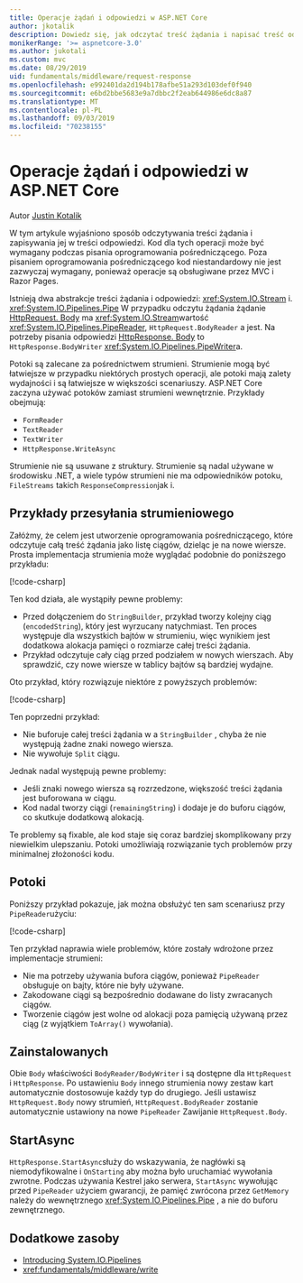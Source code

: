 ```yaml
---
title: Operacje żądań i odpowiedzi w ASP.NET Core
author: jkotalik
description: Dowiedz się, jak odczytać treść żądania i napisać treść odpowiedzi w ASP.NET Core.
monikerRange: '>= aspnetcore-3.0'
ms.author: jukotali
ms.custom: mvc
ms.date: 08/29/2019
uid: fundamentals/middleware/request-response
ms.openlocfilehash: e992401da2d194b178afbe51a293d103def0f940
ms.sourcegitcommit: e6bd2bbe5683e9a7dbbc2f2eab644986e6dc8a87
ms.translationtype: MT
ms.contentlocale: pl-PL
ms.lasthandoff: 09/03/2019
ms.locfileid: "70238155"
---
```

# <a name="request-and-response-operations-in-aspnet-core"></a>Operacje żądań i odpowiedzi w ASP.NET Core

Autor [Justin Kotalik](https://github.com/jkotalik)

W tym artykule wyjaśniono sposób odczytywania treści żądania i zapisywania jej w treści odpowiedzi. Kod dla tych operacji może być wymagany podczas pisania oprogramowania pośredniczącego. Poza pisaniem oprogramowania pośredniczącego kod niestandardowy nie jest zazwyczaj wymagany, ponieważ operacje są obsługiwane przez MVC i Razor Pages.

Istnieją dwa abstrakcje treści żądania i odpowiedzi: <xref:System.IO.Stream> i. <xref:System.IO.Pipelines.Pipe> W przypadku odczytu żądania żądanie [HttpRequest. Body](xref:Microsoft.AspNetCore.Http.HttpRequest.Body) ma <xref:System.IO.Stream>wartość <xref:System.IO.Pipelines.PipeReader>, `HttpRequest.BodyReader` a jest. Na potrzeby pisania odpowiedzi [HttpResponse. Body](xref:Microsoft.AspNetCore.Http.HttpResponse.Body) to `HttpResponse.BodyWriter` <xref:System.IO.Pipelines.PipeWriter>a.

Potoki są zalecane za pośrednictwem strumieni. Strumienie mogą być łatwiejsze w przypadku niektórych prostych operacji, ale potoki mają zalety wydajności i są łatwiejsze w większości scenariuszy. ASP.NET Core zaczyna używać potoków zamiast strumieni wewnętrznie. Przykłady obejmują:

* `FormReader`
* `TextReader`
* `TextWriter`
* `HttpResponse.WriteAsync`

Strumienie nie są usuwane z struktury. Strumienie są nadal używane w środowisku .NET, a wiele typów strumieni nie ma odpowiedników potoku, `FileStreams` takich `ResponseCompression`jak i.

## <a name="stream-examples"></a>Przykłady przesyłania strumieniowego

Załóżmy, że celem jest utworzenie oprogramowania pośredniczącego, które odczytuje całą treść żądania jako listę ciągów, dzieląc je na nowe wiersze. Prosta implementacja strumienia może wyglądać podobnie do poniższego przykładu:

[!code-csharp[](request-response/samples/3.x/RequestResponseSample/Startup.cs?name=GetListOfStringsFromStream)]

Ten kod działa, ale wystąpiły pewne problemy:

* Przed dołączeniem do `StringBuilder`, przykład tworzy kolejny ciąg (`encodedString`), który jest wyrzucany natychmiast. Ten proces występuje dla wszystkich bajtów w strumieniu, więc wynikiem jest dodatkowa alokacja pamięci o rozmiarze całej treści żądania.
* Przykład odczytuje cały ciąg przed podziałem w nowych wierszach. Aby sprawdzić, czy nowe wiersze w tablicy bajtów są bardziej wydajne.

Oto przykład, który rozwiązuje niektóre z powyższych problemów:

[!code-csharp[](request-response/samples/3.x/RequestResponseSample/Startup.cs?name=GetListOfStringsFromStreamMoreEfficient)]

Ten poprzedni przykład:

* Nie buforuje całej treści żądania w a `StringBuilder` , chyba że nie występują żadne znaki nowego wiersza.
* Nie wywołuje `Split` ciągu.

Jednak nadal występują pewne problemy:

* Jeśli znaki nowego wiersza są rozrzedzone, większość treści żądania jest buforowana w ciągu.
* Kod nadal tworzy ciągi (`remainingString`) i dodaje je do buforu ciągów, co skutkuje dodatkową alokacją.

Te problemy są fixable, ale kod staje się coraz bardziej skomplikowany przy niewielkim ulepszaniu. Potoki umożliwiają rozwiązanie tych problemów przy minimalnej złożoności kodu.

## <a name="pipelines"></a>Potoki

Poniższy przykład pokazuje, jak można obsłużyć ten sam scenariusz przy `PipeReader`użyciu:

[!code-csharp[](request-response/samples/3.x/RequestResponseSample/Startup.cs?name=GetListOfStringFromPipe)]

Ten przykład naprawia wiele problemów, które zostały wdrożone przez implementacje strumieni:

* Nie ma potrzeby używania bufora ciągów, ponieważ `PipeReader` obsługuje on bajty, które nie były używane.
* Zakodowane ciągi są bezpośrednio dodawane do listy zwracanych ciągów.
* Tworzenie ciągów jest wolne od alokacji poza pamięcią używaną przez ciąg (z wyjątkiem `ToArray()` wywołania).

## <a name="adapters"></a>Zainstalowanych

Obie `Body` właściwości `BodyReader/BodyWriter` i są dostępne dla `HttpRequest` i `HttpResponse`. Po ustawieniu `Body` innego strumienia nowy zestaw kart automatycznie dostosowuje każdy typ do drugiego. Jeśli ustawisz `HttpRequest.Body` nowy strumień, `HttpRequest.BodyReader` zostanie automatycznie ustawiony na nowe `PipeReader` Zawijanie `HttpRequest.Body`.

## <a name="startasync"></a>StartAsync

`HttpResponse.StartAsync`służy do wskazywania, że nagłówki są niemodyfikowalne i `OnStarting` aby można było uruchamiać wywołania zwrotne. Podczas używania Kestrel jako serwera, `StartAsync` wywołując przed `PipeReader` użyciem gwarancji, że pamięć zwrócona przez `GetMemory` należy do wewnętrznego <xref:System.IO.Pipelines.Pipe> , a nie do buforu zewnętrznego.

## <a name="additional-resources"></a>Dodatkowe zasoby

* [Introducing System.IO.Pipelines](https://devblogs.microsoft.com/dotnet/system-io-pipelines-high-performance-io-in-net/)
* <xref:fundamentals/middleware/write>
